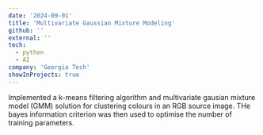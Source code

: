 ```yaml
---
date: '2024-09-01'
title: 'Multivariate Gaussian Mixture Modeling'
github: ''
external: ''
tech:
  - python
  - AI
company: 'Georgia Tech'
showInProjects: true
---
```


Implemented a k-means filtering algorithm and multivariate gausian mixture model (GMM) solution for clustering colours in an RGB source image. THe bayes information criterion was then used to optimise the number of training parameters.
